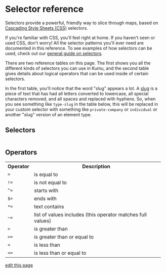 # Selector reference

Selectors provide a powerful, friendly way to slice through maps,
based on [Cascading Style Sheets (CSS)](https://developer.mozilla.org/en-US/docs/Web/CSS) selectors.

If you're familiar with CSS, you'll feel right at home. If you haven't seen or used CSS, don't worry! All the selector patterns you'll ever need are documented in this reference. To see examples of how selectors can be used, check out our [general guide on selectors](/guides/selectors.html).

There are two reference tables on this page. The first shows you all the different kinds of selectors you can use in Kumu, and the second table gives details about logical operators that can be used inside of certain selectors.

In the first table, you'll notice that the word "slug" appears a lot. A [slug](/guides/slugs.html) is a piece of text that has had all letters converted to lowercase, all special characters removed, and all spaces and replaced with hyphens. So, when you see something like `type-slug` in the table below, this will be replaced in your custom selector with something like `private-company` or `individual` or another "slug" version of an element type.

## Selectors

<table id="selector-reference-table" class="table border-bottom"></table>


## Operators
<table class="table border-bottom">
  <tr>
    <th class="text-left">Operator</th>
    <th class="text-left">Description</th>
  </tr>
  <tr>
    <td><code>=</code></td>
    <td>is equal to</td>
  </tr>
  <tr>
    <td><code>!=</code></td>
    <td>is not equal to</td>
  </tr>
  <tr>
    <td><code>^=</code></td>
    <td>starts with</td>
  </tr>
  <tr>
    <td><code>$=</code></td>
    <td>ends with</td>
  </tr>
  <tr>
    <td><code>*=</code></td>
    <td>text contains</td>
  </tr>
  <tr>
    <td><code>~=</code></td>
    <td>list of values includes (this operator matches full values)</td>
  </tr>
  <tr>
    <td><code>></code></td>
    <td>is greater than</td>
  </tr>
  <tr>
    <td><code>>=</code></td>
    <td>is greater than or equal to</td>
  </tr>
  <tr>
    <td><code><</code></td>
    <td>is less than</td>
  </tr>
  <tr>
    <td><code>&lt;=</code></td>
    <td>is less than or equal to</td>
  </tr>
</table>

<script type="text/javascript" src="https://unpkg.com/@alexvipond/kumu-docs-extracted@0.1.2/lib/index.umd.js"></script>
<script type="text/javascript">
const selectorReference = [
  {
    'Selector': `&#42;`,
    'What it selects': `All elements, connections, and loops`,
  },
  {
    'Selector': `element`,
    'What it selects': `All elements`,
  },
  {
    'Selector': `connection`,
    'What it selects': `All connections`,
  },
  {
    'Selector': `loop`,
    'What it selects': `All loops`,
  },
  {
    'Selector': `type-slug`,
    'What it selects': `All elements whose element type slug matches <code>type-slug</code>`,
  },
  {
    'Selector': `type-slug-connection`,
    'What it selects': `All connections whose connection type slug matches <code>type-slug</code>`,
  },
  {
    'Selector': `#label-slug`,
    'What it selects': `The item whose label slug matches <code>label-slug</code>. `,
  },
  {
    'Selector': `#assigned-id-slug`,
    'What it selects': `The item whose <a href="/faq/how-do-I-avoid-duplicating-data.html">assigned ID</a> slug matches <code>assigned-id-slug</code>. `,
  },
  {
    'Selector': `#system-id`,
    'What it selects': `The item whose system ID matches <code>system-id</code>. `,
  },
  {
    'Selector': `.tag`,
    'What it selects': `All items whose Tags field contains <code>tag</code>. Note that this selector starts with a dot <code>.</code>`,
  },
  {
    'Selector': `["field name" operator "field value"]`,
    'What it selects': `All items that have a <a href="/overview/kumus-architecture.html#fields">field name and field value</a> that meet the condition of the <code>operator</code> (valid operators are listed below this table)`,
  },
  {
    'Selector': `["field name"]`,
    'What it selects': `All items that have any value in the field whose name matches <code>field name</code>`,
  },
  {
    'Selector': `[!"field name"]`,
    'What it selects': `All items that have no value in the field whose name matches <code>field name</code>`,
  },
  {
    'Selector': `:from(selector)`,
    'What it selects': `All connections coming from an item that matches the <code>selector</code>`,
  },
  {
    'Selector': `:to(selector)`,
    'What it selects': `All connections going to an item that matches the <code>selector</code>`,
  },
  {
    'Selector': `:directed`,
    'What it selects': `All directed connections`,
  },
  {
    'Selector': `:undirected`,
    'What it selects': `All undirected connections`,
  },
  {
    'Selector': `:mutual`,
    'What it selects': `All mutual connections`,
  },
  {
    'Selector': `:focus`,
    'What it selects': `All items at the root of a <a href="/guides/focus.html">focus setting</a>`,
  },
  {
    'Selector': `:orphan`,
    'What it selects': `All elements that have zero connections (including connections that have been filtered out)`,
  },
  {
    'Selector': `:not(selector)`,
    'What it selects': `All items that do <b>not</b> match the <code>selector</code>`,
  },
  {
    'Selector': `:loop(selector)`,
    'What it selects': `All items that are part of a loop matching <code>selector</code>`,
  },
  {
    'Selector': `this-selector --&gt; that-selector`,
    'What it selects': `All items matching <code>this-selector</code> connected to items that match <code>that-selector</code>`,
  },
  {
    'Selector': `this-selector &lt;-- that-selector`,
    'What it selects': `All items matching <code>this-selector</code> connected from items that match <code>that-selector</code>`,
  },
  {
    'Selector': `this-selector &lt;--&gt; that-selector`,
    'What it selects': `All items matching <code>this-selector</code> connected to or from items that match <code>that-selector</code>`,
  },
  {
    'Selector': `this-selector &lt;-connection-selector-&gt; that-selector`,
    'What it selects': `All items matching <code>this-selector</code> connected to or from items that match <code>that-selector</code> via connections that match <code>connection-selector</code>`,
  }
]

KumuDocsExtracted.appendTable(
  { id: 'selector-reference-table', reference: selectorReference },
  {
    transforms: {
      Selector: selector => `<code>${selector}</code>`,
    },
    effects: {
      th: {
        DEFAULT: th => th.classList.add('text-left'),
        Selector: th => {
          th.classList.add('text-left');
          th.style.width = '50%';
        },
      },
    },
  }
);
</script>

<span class="edit-link"><a href="https://github.com/kumu/docs/blob/master/guides/selector-reference.md" target="_blank"><i class="fa fa-github"></i> edit this page</a></span>
